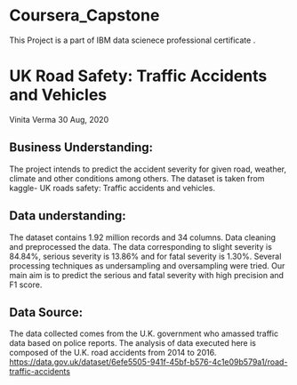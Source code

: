 # Coursera_Capstone
This Project is a part of IBM data scienece professional certificate . 

# UK Road Safety: Traffic Accidents and Vehicles
Vinita Verma
30 Aug, 2020

## Business Understanding: 
The project intends to predict the accident severity for given road, weather, climate and other conditions among others. The dataset is taken from kaggle- UK roads safety: Traffic accidents and vehicles. 
## Data understanding:
The dataset contains 1.92 million records and 34 columns. Data cleaning and preprocessed the data. The data corresponding to slight severity is 84.84%, serious severity is 13.86% and for fatal severity is 1.30%. Several processing techniques as undersampling and oversampling were tried. Our main aim is to predict the serious and fatal severity with high precision and F1 score.

## Data Source:
The data collected comes from the U.K. government who amassed traffic data based on police reports. The analysis of data executed here is composed of the U.K. road accidents from 2014 to 2016.
https://data.gov.uk/dataset/6efe5505-941f-45bf-b576-4c1e09b579a1/road-traffic-accidents


